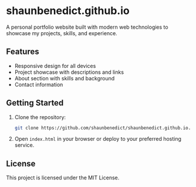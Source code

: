 # shaunbenedict.github.io

A personal portfolio website built with modern web technologies to showcase my projects, skills, and experience.

## Features

- Responsive design for all devices
- Project showcase with descriptions and links
- About section with skills and background
- Contact information

## Getting Started

1. Clone the repository:
    ```bash
    git clone https://github.com/shaunbenedict/shaunbenedict.github.io.git
    ```
2. Open `index.html` in your browser or deploy to your preferred hosting service.

## License

This project is licensed under the MIT License.